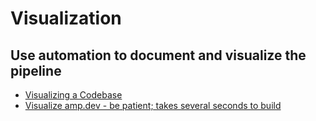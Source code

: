 # Visualization

## Use automation to document and visualize the pipeline

- [Visualizing a Codebase](https://githubnext.com/projects/repo-visualization)
- [Visualize amp.dev - be patient; takes several seconds to build](https://mango-dune-07a8b7110.1.azurestaticapps.net/?repo=ampproject%2Famp.dev)
